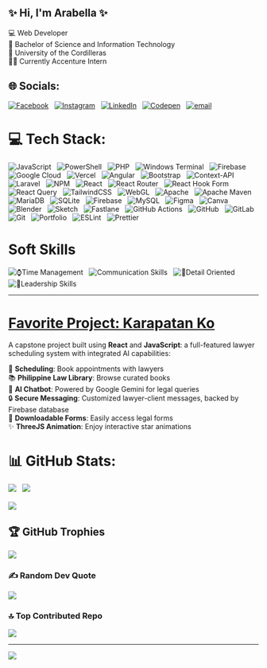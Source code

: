## ✨ Hi, I'm Arabella ✨

💻 Web Developer <br/>
🧠 Bachelor of Science and Information Technology <br/>
🏫 University of the Cordilleras <br/>
👩‍💻 Currently Accenture Intern


## 🌐 Socials:
[![Facebook](https://img.shields.io/badge/Facebook-%231877F2.svg?logo=Facebook&logoColor=white)](https://facebook.com/ArabellaSiachongco) &nbsp;
[![Instagram](https://img.shields.io/badge/Instagram-%23E4405F.svg?logo=Instagram&logoColor=white)](https://instagram.com/ellasiach) &nbsp;
[![LinkedIn](https://img.shields.io/badge/LinkedIn-%230077B5.svg?logo=linkedin&logoColor=white)](https://linkedin.com/in/ArabellaSiachongco) &nbsp;
[![Codepen](https://img.shields.io/badge/Codepen-000000?logo=codepen&logoColor=white)](https://codepen.io/@Arabella-Siachongco) &nbsp;
[![email](https://img.shields.io/badge/Email-D14836?logo=gmail&logoColor=white)](mailto:aureuschrysalis@gmail.com) <br/>


# 💻 Tech Stack:
![JavaScript](https://img.shields.io/badge/javascript-%23323330.svg?style=for-the-badge&logo=javascript&logoColor=%23F7DF1E) &nbsp; ![PowerShell](https://img.shields.io/badge/PowerShell-%235391FE.svg?style=for-the-badge&logo=powershell&logoColor=white) &nbsp; ![PHP](https://img.shields.io/badge/php-%23777BB4.svg?style=for-the-badge&logo=php&logoColor=white) &nbsp; ![Windows Terminal](https://img.shields.io/badge/Windows%20Terminal-%234D4D4D.svg?style=for-the-badge&logo=windows-terminal&logoColor=white) &nbsp; ![Firebase](https://img.shields.io/badge/firebase-%23039BE5.svg?style=for-the-badge&logo=firebase) &nbsp; ![Google Cloud](https://img.shields.io/badge/GoogleCloud-%234285F4.svg?style=for-the-badge&logo=google-cloud&logoColor=white) &nbsp; ![Vercel](https://img.shields.io/badge/vercel-%23000000.svg?style=for-the-badge&logo=vercel&logoColor=white) &nbsp; ![Angular](https://img.shields.io/badge/angular-%23DD0031.svg?style=for-the-badge&logo=angular&logoColor=white) &nbsp; ![Bootstrap](https://img.shields.io/badge/bootstrap-%238511FA.svg?style=for-the-badge&logo=bootstrap&logoColor=white) &nbsp; ![Context-API](https://img.shields.io/badge/Context--Api-000000?style=for-the-badge&logo=react) &nbsp; ![Laravel](https://img.shields.io/badge/laravel-%23FF2D20.svg?style=for-the-badge&logo=laravel&logoColor=white) &nbsp; ![NPM](https://img.shields.io/badge/NPM-%23CB3837.svg?style=for-the-badge&logo=npm&logoColor=white) &nbsp; ![React](https://img.shields.io/badge/react-%2320232a.svg?style=for-the-badge&logo=react&logoColor=%2361DAFB) &nbsp; ![React Router](https://img.shields.io/badge/React_Router-CA4245?style=for-the-badge&logo=react-router&logoColor=white) &nbsp; ![React Hook Form](https://img.shields.io/badge/React%20Hook%20Form-%23EC5990.svg?style=for-the-badge&logo=reacthookform&logoColor=white) &nbsp; ![React Query](https://img.shields.io/badge/-React%20Query-FF4154?style=for-the-badge&logo=react%20query&logoColor=white) &nbsp; ![TailwindCSS](https://img.shields.io/badge/tailwindcss-%2338B2AC.svg?style=for-the-badge&logo=tailwind-css&logoColor=white) &nbsp; ![WebGL](https://img.shields.io/badge/WebGL-990000?logo=webgl&logoColor=white&style=for-the-badge) &nbsp; ![Apache](https://img.shields.io/badge/apache-%23D42029.svg?style=for-the-badge&logo=apache&logoColor=white) &nbsp; ![Apache Maven](https://img.shields.io/badge/Apache%20Maven-C71A36?style=for-the-badge&logo=Apache%20Maven&logoColor=white) &nbsp; ![MariaDB](https://img.shields.io/badge/MariaDB-003545?style=for-the-badge&logo=mariadb&logoColor=white) &nbsp; ![SQLite](https://img.shields.io/badge/sqlite-%2307405e.svg?style=for-the-badge&logo=sqlite&logoColor=white) &nbsp; ![Firebase](https://img.shields.io/badge/firebase-a08021?style=for-the-badge&logo=firebase&logoColor=ffcd34) &nbsp; ![MySQL](https://img.shields.io/badge/mysql-4479A1.svg?style=for-the-badge&logo=mysql&logoColor=white) &nbsp; ![Figma](https://img.shields.io/badge/figma-%23F24E1E.svg?style=for-the-badge&logo=figma&logoColor=white) &nbsp; ![Canva](https://img.shields.io/badge/Canva-%2300C4CC.svg?style=for-the-badge&logo=Canva&logoColor=white) &nbsp; ![Blender](https://img.shields.io/badge/blender-%23F5792A.svg?style=for-the-badge&logo=blender&logoColor=white) &nbsp; ![Sketch](https://img.shields.io/badge/Sketch-FFB387?style=for-the-badge&logo=sketch&logoColor=black) &nbsp; ![Fastlane](https://img.shields.io/badge/fastlane-%2382bd4e.svg?style=for-the-badge&logo=fastlane&logoColor=black) &nbsp; ![GitHub Actions](https://img.shields.io/badge/github%20actions-%232671E5.svg?style=for-the-badge&logo=githubactions&logoColor=white) &nbsp; ![GitHub](https://img.shields.io/badge/github-%23121011.svg?style=for-the-badge&logo=github&logoColor=white) &nbsp; ![GitLab](https://img.shields.io/badge/gitlab-%23181717.svg?style=for-the-badge&logo=gitlab&logoColor=white) &nbsp; ![Git](https://img.shields.io/badge/git-%23F05033.svg?style=for-the-badge&logo=git&logoColor=white) &nbsp; ![Portfolio](https://img.shields.io/badge/Portfolio-%23000000.svg?style=for-the-badge&logo=firefox&logoColor=#FF7139) &nbsp; ![ESLint](https://img.shields.io/badge/ESLint-4B3263?style=for-the-badge&logo=eslint&logoColor=white) &nbsp; ![Prettier](https://img.shields.io/badge/prettier-%23F7B93E.svg?style=for-the-badge&logo=prettier&logoColor=black) &nbsp;

# Soft Skills
![⌚Time Management](https://img.shields.io/badge/Time%20Management-%23007ACC.svg?style=for-the-badge&logo=hourglass&logoColor=white) &nbsp;
![Communication Skills](https://img.shields.io/badge/Communication%20Skills-%23FF9800.svg?style=for-the-badge&logo=wechat&logoColor=white) &nbsp;
![📝Detail Oriented](https://img.shields.io/badge/Detail%20Oriented-%234CAF50.svg?style=for-the-badge&logo=search&logoColor=white) &nbsp;
![👑Leadership Skills](https://img.shields.io/badge/Leadership%20Skills-%23E91E63.svg?style=for-the-badge&logo=crown&logoColor=white) &nbsp;
<hr/>

# [Favorite Project: Karapatan Ko](https://karapatan-ko-finale-7j95.vercel.app/)

A capstone project built using **React** and **JavaScript**: a full-featured lawyer scheduling system with integrated AI capabilities:

📅 **Scheduling**: Book appointments with lawyers <br/>
📚 **Philippine Law Library**: Browse curated books <br/>
🤖 **AI Chatbot**: Powered by Google Gemini for legal queries <br/>
🔒 **Secure Messaging**: Customized lawyer-client messages, backed by Firebase database <br/>
📄 **Downloadable Forms**: Easily access legal forms <br/>
✨ **ThreeJS Animation**: Enjoy interactive star animations <br/>


# 📊 GitHub Stats:
![](https://github-readme-stats.vercel.app/api?username=ArabellaSiachongco&theme=monokai&hide_border=false&include_all_commits=true&count_private=false) &nbsp;
![](https://nirzak-streak-stats.vercel.app/?user=ArabellaSiachongco&theme=monokai&hide_border=false)<br/> <br/>
![](https://github-readme-stats.vercel.app/api/top-langs/?username=ArabellaSiachongco&theme=monokai&hide_border=false&include_all_commits=true&count_private=false&layout=compact)

## 🏆 GitHub Trophies
![](https://github-profile-trophy.vercel.app/?username=ArabellaSiachongco&theme=monokai&no-frame=true&no-bg=false&margin-w=4) <br/>

### ✍️ Random Dev Quote
![](https://quotes-github-readme.vercel.app/api?type=horizontal&theme=dark)

### 🔝 Top Contributed Repo
![](https://github-contributor-stats.vercel.app/api?username=ArabellaSiachongco&limit=5&theme=monokai&combine_all_yearly_contributions=true)

---
[![](https://visitcount.itsvg.in/api?id=ArabellaSiachongco&icon=7&color=5)](https://visitcount.itsvg.in)

<!-- Proudly created with GPRM ( https://gprm.itsvg.in ) -->
